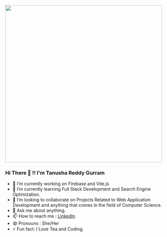 

<img width = "500px" height = "500px" src="https://media.giphy.com/media/L8K62iTDkzGX6/giphy.gif">

### Hi There 👋 !! I'm Tanusha Reddy Gurram

- 🔭 I’m currently working on Firebase and Vite.js
- 🌱 I’m currently learning Full Stack Development and Search Engine Optimization.
- 👯 I’m looking to collaborate on Projects Related to Web Application Development and anything that comes in the field of Computer Science.
- 💬 Ask me about anything.
- 📫 How to reach me : [LinkedIn](https://www.linkedin.com/in/gtanushareddy/)
- 😄 Pronouns : She/Her
- ⚡ Fun fact: I Love Tea and Coding.

